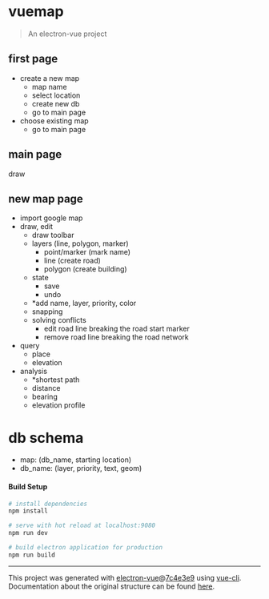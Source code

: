 # vuemap

> An electron-vue project

## first page
- create a new map
    - map name
    - select location
    - create new db
    - go to main page
- choose existing map
    - go to main page

## main page
draw

## new map page
- import google map
- draw, edit
    - draw toolbar
    - layers (line, polygon, marker)
        - point/marker (mark name)
        - line (create road)
        - polygon (create building)
    - state
        - save
        - undo
    - *add name, layer, priority, color
    - snapping
    - solving conflicts
        - edit road line breaking the road start marker
        - remove road line breaking the road network
- query
    - place
    - elevation
- analysis
    - *shortest path
    - distance
    - bearing
    - elevation profile

# db schema
- map: (db_name, starting location)
- db_name: (layer, priority, text, geom)

#### Build Setup

``` bash
# install dependencies
npm install

# serve with hot reload at localhost:9080
npm run dev

# build electron application for production
npm run build


```

---

This project was generated with [electron-vue](https://github.com/SimulatedGREG/electron-vue)@[7c4e3e9](https://github.com/SimulatedGREG/electron-vue/tree/7c4e3e90a772bd4c27d2dd4790f61f09bae0fcef) using [vue-cli](https://github.com/vuejs/vue-cli). Documentation about the original structure can be found [here](https://simulatedgreg.gitbooks.io/electron-vue/content/index.html).
